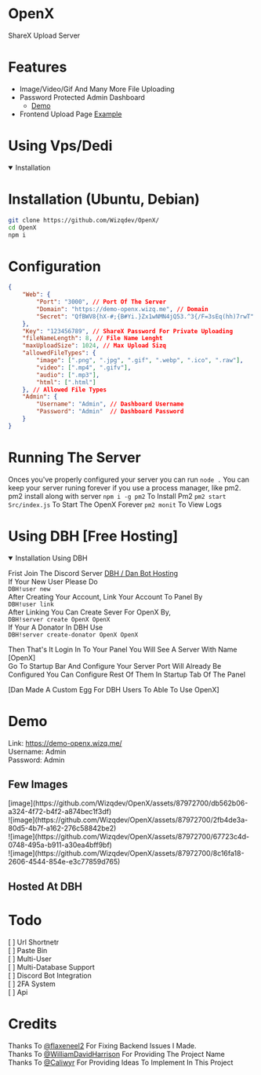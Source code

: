 # OpenX
ShareX Upload Server 

# Features

- Image/Video/Gif And Many More File Uploading
- Password Protected Admin Dashboard
  - [Demo](https://demo-openx.wizq.me)
- Frontend Upload Page [Example](https://demo-openx.wizq.me/i/07kZNXFt.png)


# Using Vps/Dedi
<details open>
  <summary>Installation</summary>
  
# Installation (Ubuntu, Debian)

```bash
git clone https://github.com/Wizqdev/OpenX/
cd OpenX
npm i
```

# Configuration
```json
{
    "Web": {
        "Port": "3000", // Port Of The Server
        "Domain": "https://demo-openx.wizq.me", // Domain
        "Secret": "QfBWV8{hX-#;{B#Yi.}Zx1wNMN4jQ53.^3{/F=3sEq(hh)7rwT" // Random Hash Can Also Be Genrated From[wizq.me](https://wizq.me/tools/password-generator)
    },
    "Key": "123456789", // ShareX Password For Private Uploading
    "fileNameLength": 8, // File Name Lenght
    "maxUploadSize": 1024, // Max Upload Sizq
    "allowedFileTypes": {
        "image": [".png", ".jpg", ".gif", ".webp", ".ico", ".raw"],
        "video": [".mp4", ".gifv"],
        "audio": [".mp3"],
        "html": [".html"]
    }, // Allowed File Types
    "Admin": {
        "Username": "Admin", // Dashboard Username
        "Password": "Admin"  // Dashboard Password
    }
}
```
# Running The Server 
Onces you've properly configured your server you can run `node .`
You can keep your server runing forever if you use a process manager, like pm2. pm2 install along with server
`npm i -g pm2` To Install Pm2
`pm2 start Src/index.js` To Start The OpenX Forever
`pm2 monit` To View Logs 

</details>


# Using DBH [Free Hosting]
<details open>
<summary>Installation Using DBH</summary>

Frist Join The Discord Server [DBH / Dan Bot Hosting](https://discord.gg/dbh)<br />
If Your New User Please Do <br />
`DBH!user new`<br />
After Creating Your Account, Link Your Account To Panel By<br />
`DBH!user link`<br />
After Linking You Can Create Sever For OpenX By,<br />
`DBH!server create OpenX OpenX` <br />
If Your A Donator In DBH Use<br />
`DBH!server create-donator OpenX OpenX`<br />

Then That's It Login In To Your Panel You Will See A Server With Name [OpenX]<br />
Go To Startup Bar And Configure Your Server Port Will Already Be Configured You Can Configure Rest Of Them In Startup Tab Of The Panel<br />

[Dan Made A Custom Egg For DBH Users To Able To Use OpenX] 
</details>

# Demo 

Link: https://demo-openx.wizq.me/<br />
Username: Admin<br />
Password: Admin

<h2>Few Images</h2>
[image](https://github.com/Wizqdev/OpenX/assets/87972700/db562b06-a324-4f72-b4f2-a874bec1f3df)<br />
![image](https://github.com/Wizqdev/OpenX/assets/87972700/2fb4de3a-80d5-4b7f-a162-276c58842be2)<br />
![image](https://github.com/Wizqdev/OpenX/assets/87972700/67723c4d-0748-495a-b911-a30ea4bff9bf)<br />
![image](https://github.com/Wizqdev/OpenX/assets/87972700/8c16fa18-2606-4544-854e-e3c77859d765)<br />


<h2>Hosted At DBH</h2>


# Todo
[ ] Url Shortnetr<br />
[ ] Paste Bin<br />
[ ] Multi-User<br />
[ ] Multi-Database Support<br />
[ ] Discord Bot Integration<br />
[ ] 2FA System<br />
[ ] Api<br />

# Credits
Thanks To [@flaxeneel2](https://github.com/flaxeneel2/) For Fixing Backend Issues I Made.<br />
Thanks To [@WilliamDavidHarrison](https://github.com/WilliamDavidHarrison) For Providing The Project Name<br />
Thanks To [@Caliwyr](https://github.com/Caliwyr) For Providing Ideas To Implement In This Project
